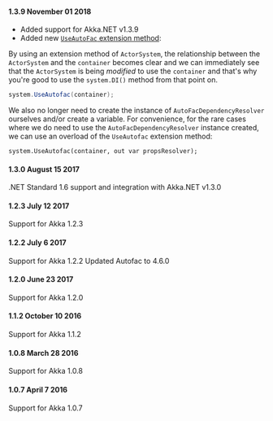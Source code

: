 #### 1.3.9 November 01 2018 ####
* Added support for Akka.NET v1.3.9
* Added new [`UseAutoFac` extension method](https://github.com/akkadotnet/Akka.DI.AutoFac/pull/16):

By using an extension method of `ActorSystem`, the relationship between the `ActorSystem` and the `container` becomes clear and we can immediately see that the `ActorSystem` is being _modified_ to use the `container` and that's why you're good to use the `system.DI()` method from that point on.

```csharp
system.UseAutofac(container);
```
 
We also no longer need to create the instance of `AutoFacDependencyResolver` ourselves and/or create a variable. For convenience, for the rare cases where we do need to use the `AutoFacDependencyResolver` instance created, we can use an overload of the `UseAutofac` extension method:

```
system.UseAutofac(container, out var propsResolver);
```


#### 1.3.0 August 15 2017 ####
.NET Standard 1.6 support and integration with Akka.NET v1.3.0

#### 1.2.3 July 12 2017 ####

Support for Akka 1.2.3

#### 1.2.2 July 6 2017 ####

Support for Akka 1.2.2
Updated Autofac to 4.6.0

#### 1.2.0 June 23 2017 ####

Support for Akka 1.2.0

#### 1.1.2 October 10 2016 ####

Support for Akka 1.1.2

#### 1.0.8 March 28 2016 ####

Support for Akka 1.0.8

#### 1.0.7 April 7 2016 ####

Support for Akka 1.0.7